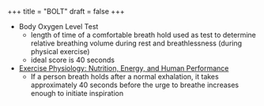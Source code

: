 +++
title = "BOLT"
draft = false
+++

-   Body Oxygen Level Test
    -   length of time of a comfortable breath hold used as test to determine relative breathing volume during rest and breathlessness (during physical exercise)
    -   ideal score is 40 seconds
-   [Exercise Physiology: Nutrition, Energy, and Human Performance](https://www.goodreads.com/book/show/25031577-exercise-physiology)
    -   If a person breath holds after a normal exhalation, it takes approximately 40 seconds before the urge to breathe increases enough to initiate inspiration
